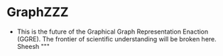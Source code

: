 # GraphZZZ 
- This is the future of the Graphical Graph Representation Enaction (GGRE). The frontier of scientific understanding will be broken here. Sheesh """

